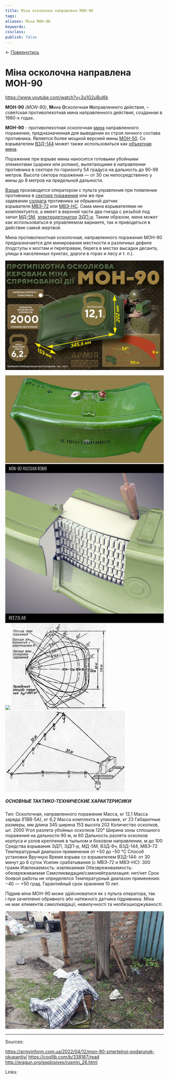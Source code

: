 ```yaml
---
title: Міна осколочна направлена МОН-90
tags:
aliases: Міна МОН-90
keywords:
cssclass:
publish: false
---
```


← [Повернутись](./index.md)

# Міна осколочна направлена МОН-90

https://www.youtube.com/watch?v=2u1G2uBul6k

**МОН-90** *(MON-90)*, **М**ина **О**сколочная **Н**аправленного действия, – советская противопехотная мина направленного действия, созданная в 1960-х годах.

**МОН-90** - противопехотная осколочная [мина](<https://ru.wikipedia.org/wiki/%D0%9C%D0%B8%D0%BD%D0%B0_(%D0%B2%D0%BE%D0%B5%D0%BD%D0%BD%D0%BE%D0%B5_%D0%B4%D0%B5%D0%BB%D0%BE)> "Мина (военное дело)") направленного поражения, предназначенная для выведения из строя личного состава противника. Является более мощной версией мины [МОН-50](https://ru.wikipedia.org/wiki/%D0%9C%D0%9E%D0%9D-50 "МОН-50"). Со взрывателем [ВЗД-144](https://ru.wikipedia.org/w/index.php?title=%D0%92%D0%97%D0%94-144&action=edit&redlink=1 "ВЗД-144 (страница отсутствует)") может также использоваться как [объектная мина](https://ru.wikipedia.org/wiki/%D0%9E%D0%B1%D1%8A%D0%B5%D0%BA%D1%82%D0%BD%D1%8B%D0%B5_%D0%BC%D0%B8%D0%BD%D1%8B "Объектные мины").

Поражение при взрыве мины наносится готовыми убойными элементами (шарики или ролики), вылетающими в направлении противника в секторе по горизонту 54 градуса на дальность до 90-99 метров. Высота сектора поражения — от 30 см непосредственно у мины до 8 метров на предельной дальности.

[Взрыв](https://ru.wikipedia.org/wiki/%D0%92%D0%B7%D1%80%D1%8B%D0%B2 "Взрыв") производится оператором с пульта управления при появлении противника в [секторе поражения](https://ru.wikipedia.org/w/index.php?title=%D0%A1%D0%B5%D0%BA%D1%82%D0%BE%D1%80_%D0%BF%D0%BE%D1%80%D0%B0%D0%B6%D0%B5%D0%BD%D0%B8%D1%8F&action=edit&redlink=1 "Сектор поражения (страница отсутствует)") или же при задевании [солдата](https://ru.wikipedia.org/wiki/%D0%A1%D0%BE%D0%BB%D0%B4%D0%B0%D1%82 "Солдат") противника за обрывной датчик взрывателя [МВЭ-72](https://ru.wikipedia.org/wiki/%D0%9C%D0%92%D0%AD-72 "МВЭ-72") или [МВЭ-НС](https://ru.wikipedia.org/w/index.php?title=%D0%9C%D0%92%D0%AD-%D0%9D%D0%A1&action=edit&redlink=1 "МВЭ-НС (страница отсутствует)"). Сама мина взрывателями не комплектуется, а имеет в верхней части два гнезда с резьбой под запал [МД-5М](https://ru.wikipedia.org/w/index.php?title=%D0%9C%D0%94-5%D0%9C&action=edit&redlink=1 "МД-5М (страница отсутствует)"), [электродетонатор](https://ru.wikipedia.org/wiki/%D0%AD%D0%BB%D0%B5%D0%BA%D1%82%D1%80%D0%BE%D0%B4%D0%B5%D1%82%D0%BE%D0%BD%D0%B0%D1%82%D0%BE%D1%80 "Электродетонатор") [ЭДП-р](<https://ru.wikipedia.org/wiki/%D0%AD%D0%94%D0%9F_(%D0%B4%D0%B5%D1%82%D0%BE%D0%BD%D0%B0%D1%82%D0%BE%D1%80)> "ЭДП (детонатор)"). Таким образом, мина может как использоваться в управляемом варианте, так и приводиться в действие самой жертвой.

Мина противопехотная осколочная, направленного поражения МОН-90 предназначается для минирования местности и различных дефиле (подступы к мостам и переправам, берега в местах высадки десанта, улицы в населенных пунктах, дороги в горах и лесу и т. п.).

![](./assets/mon-90_1.png)

![](assets/mon-90.png)
![](./assets/mon-90_3.png)
![](./assets/Pasted%20image%2020220803194453.png)
![](assets/zona.png)
![](assets/mon-50-zona.png)

##### ОСНОВНЫЕ ТАКТИКО-ТЕХНИЧЕСКИЕ ХАРАКТЕРИСИКИ

Тип: Осколочная, направленного поражения
Масса, кг 12,1
Масса заряда (ПВВ-5А), кг 6,2
Масса комплекта в упаковке, кг 23
Габаритные размеры, мм
длина 345
ширина 153
высота 202
Количество осколков, шт. 2000
Угол разлета убойных осколков 120°
Ширина зоны сплошного поражения на дальности 90 м, м 60
Дальность разлета осколков корпуса и узлов крепления в тыльном и боковом направлении, м до 100
Средства взрывания ЭДП, ЭДП-р, МД-5М, ВЗД-6ч, ВЗД-144, МВЭ-72
Температурный диапазон применения от +50 до –50 °C
Способ установки Вручную
Время взрыва со взрывателем ВЗД-144: от 30 минут до 6 суток
Усилие срабатывания (с МВЭ-72 и МВЭ-НС): 300 грамм
Извлекаемость: извлекаемая
Обезвреживаемость: обезвреживаемая
Самоликвидация/самонейтрализация: нет/нет
Срок боевой работы не определялся
Температурный диапазон применения: −40 — +50 град.
Гарантийный срок хранения 10 лет.

Підрив міни МОН-90 може здійснюватися як з пульта оператора, так і при зачепленні обривного або натяжного датчика підривника. Міна не має елементів самоліквідації, невилучності та необезшкоджуваності.

![](assets/mon-100_3.png)

---

Sources:

https://armyinform.com.ua/2022/04/12/mon-90-smertelnyj-podarunok-okupantiv/
https://coollib.com/b/338187/read
http://eragun.org/explosives/rusmin_26.html

Links:
